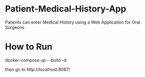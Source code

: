 # Patient-Medical-History-App
Patients can enter Medical History using a Web Application for Oral Surgeons

# How to Run
docker-compose up --build -d

then go to http://localhost:8087/
